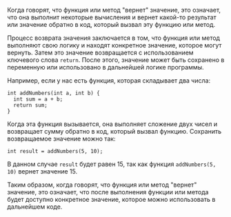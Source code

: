 Когда говорят, что функция или метод "вернет" значение, 
это означает, что она выполнит некоторые вычисления 
и вернет какой-то результат или значение обратно в код, 
который вызвал эту функцию или метод.

Процесс возврата значения заключается в том, 
что функция или метод выполняют свою логику и находят конкретное значение, которое могут вернуть. 
Затем это значение возвращается с использованием ключевого слова `return`. 
После этого, значение может быть сохранено в переменную или использовано в дальнейшей логике программы.

Например, если у нас есть функция, которая складывает два числа:
```
int addNumbers(int a, int b) {
  int sum = a + b;
  return sum;
}
```
Когда эта функция вызывается, она выполняет сложение двух чисел и возвращает сумму обратно в код, который вызвал функцию. Сохранить возвращаемое значение можно так:
```
int result = addNumbers(5, 10);
```
В данном случае `result` будет равен 15, так как функция `addNumbers(5, 10)` вернет значение 15.

Таким образом, когда говорят, что функция или метод "вернет" значение, это означает, что после выполнения функции или метода будет доступно конкретное значение, которое можно использовать в дальнейшем коде.
